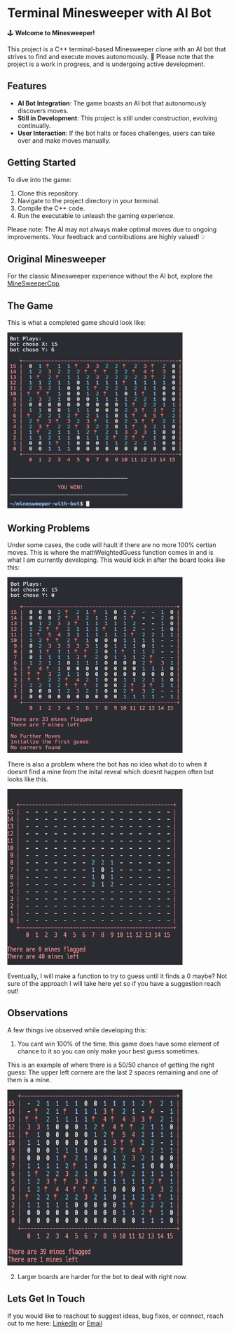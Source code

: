 # Terminal Minesweeper with AI Bot

🕹️ **Welcome to Minesweeper!**

This project is a C++ terminal-based Minesweeper clone with an AI bot that strives to find and execute moves autonomously. 🤖 Please note that the project is a work in progress, and is undergoing active development.

## Features

- **AI Bot Integration**: The game boasts an AI bot that autonomously discovers moves.
- **Still in Development**: This project is still under construction, evolving continually.
- **User Interaction**: If the bot halts or faces challenges, users can take over and make moves manually.

## Getting Started

To dive into the game:

1. Clone this repository.
2. Navigate to the project directory in your terminal.
3. Compile the C++ code.
4. Run the executable to unleash the gaming experience.

Please note: The AI may not always make optimal moves due to ongoing improvements. Your feedback and contributions are highly valued! 💡

## Original Minesweeper

For the classic Minesweeper experience without the AI bot, explore the [MineSweeperCpp](https://github.com/AndyNichol3/MineSweeperCpp).

## The Game

This is what a completed game should look like: 

<img src="https://github.com/AndyNichol3/Minesweeper-Bot/blob/main/Images/completedBotGame.png" alt="completed game" width="400" height="400">

## Working Problems

Under some cases, the code will hault if there are no more 100% certian moves. 
This is where the mathWeightedGuess function comes in and is what I am currently developing. 
This would kick in after the board looks like this: 

<img src="https://github.com/AndyNichol3/Minesweeper-Bot/blob/main/Images/botNeedToMakeAGuess.png" alt="bot needs to make a guess" width="400" height="400">

There is also a problem where the bot has no idea what do to when it doesnt find a mine from the inital reveal which doesnt happen often but looks like this. 

<img src="https://github.com/AndyNichol3/Minesweeper-Bot/blob/main/Images/noMinesFound.png" alt="no mines found" width="400" height="400">

Eventually, I will make a function to try to guess until it finds a 0 maybe? Not sure of the approach I will take here yet so if you have a suggestion reach out!

## Observations

A few things ive observed while developing this:

1. You cant win 100% of the time. this game does have some element of chance to it so you can only make your best guess sometimes.

This is an example of where there is a 50/50 chance of getting the right guess: 
The upper left cornere are the last 2 spaces remaining and one of them is a mine. 

<img src="https://github.com/AndyNichol3/Minesweeper-Bot/blob/main/Images/50percentchance.png" alt="50/50 chance" width="400" height="400">

2. Larger boards are harder for the bot to deal with right now.

## Lets Get In Touch

If you would like to reachout to suggest ideas, bug fixes, or connect, reach out to me here: 
[LinkedIn](https://www.linkedin.com/in/connectandrewnicholson) or [Email](mailto:andrewtodnicholson@gmail.com)






